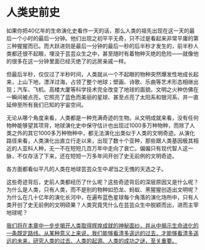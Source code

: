 # 人类史前史

如果你把40亿年的生命演化史看作一天的话，那么人类的祖先出现在这一天的最后一个小时的最后一分钟。他们出现之初平平无奇，只不过是看起来非常平庸的第三种猩猩而已。而大跃进则是最后一分钟的最后一秒的后半秒才发生的，前半秒人类都还很不起眼，埋没于芸芸众生之中，甚至随时有着物种灭绝的危险——就像他的很多在这一分钟里面已经灭绝了的远房亲戚一样。

但最后半秒，仅仅过了半秒时间，人类就从一个不起眼的物种突然爆发性地成长起来，上山下地，漂洋过海，占领了整个地球；壁画、诗歌、乐曲等艺术形态相继出现；汽车、飞机、高楼大厦等科学技术完全改变了地球的面貌。文明之火种仿佛在一瞬间被点亮，它照亮了蓝色而美丽的星球、甚至点亮了太阳系和银河系、并一直延伸至所有我们已知的宇宙空间。

无论从哪个角度来看，人类都是一种充满奇迹的生物。从文明成就来看，没有任何物种能够望其项背，地球演化史中保守估计也出现过1000多万种物种，而除了人类之外的其它1000多万种物种中，都无法演化出类似于人类的文明奇迹。从演化路径来看，人类演化出直立行走以来，出现了数十个亚种，那些跟人类基因极其相近的人亚科人种，无一不在短短几百万年中走向了衰亡。偏偏只有现代智人这一脉，不仅存活了下来，还在短短一万多年间开创了史无前例的文明奇迹。

各方面都看似平凡的人类在地球芸芸众生中*是*当之无愧的天选之子。

这些奇迹背后，史前人类都经历了什么呢？这些奇迹背后的深层原因又是什么呢？为什么是人类，只有人类，而不是别的物种如恐龙、蚂蚁、黑猩猩创造出文明呢？为什么在几十亿年的演化长河中，在遍布蓝色星球每个角落的演化场所中，只有人类开创了史无前例的文明硕果？人类究竟凭什么在芸芸众生中脱颖而出，进而主宰地球呢？

[我们将在本章中一步步揭开人类取得辉煌成就的神秘面纱，并从中揭示生命进化的一条既定路线。从某种意义上来说，我们能够看清多遥远的过去，才能够看清多遥远的未来，研究人类的过去、人类的起源、人类的成功之谜，至关重要。]()

